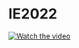 # IE2022

[![Watch the video](https://imagenes.elpais.com/resizer/Jxl5SWpm7A9SDbWS5M8CZVXRyz4=/1200x0/arc-anglerfish-eu-central-1-prod-prisa.s3.amazonaws.com/public/UFP7UR46ONJBKUEABULGVQXO3M.jpg)](https://www.youtube.com/watch?v=X8OeBZQn3_w&list=RDMMX8OeBZQn3_w&start_radio=1&ab_channel=Metallica-Topic)
